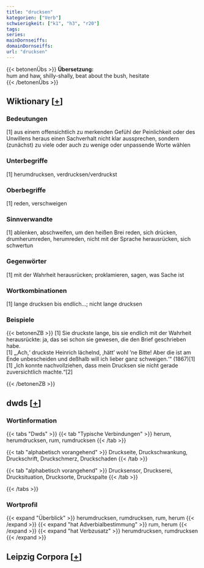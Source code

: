 ```yaml
---
title: "drucksen"
kategorien: ["Verb"]
schwierigkeit: ["k1", "h3", "r20"]
tags:
series:
mainDornseiffs:
domainDornseiffs:
url: "drucksen"
---
```


{{< betonenÜbs >}}
**Übersetzung:**  
hum and haw, shilly-shally, beat about the bush, hesitate  
{{< /betonenÜbs >}}

## Wiktionary [[+](https://de.wiktionary.org/wiki/drucksen)]

### Bedeutungen
[1] aus einem offensichtlich zu merkenden Gefühl der Peinlichkeit oder des Unwillens heraus einen Sachverhalt nicht klar aussprechen, sondern (zunächst) zu viele oder auch zu wenige oder unpassende Worte wählen  

### Unterbegriffe
[1] herumdrucksen, verdrucksen/verdruckst  

### Oberbegriffe
[1] reden, verschweigen  

### Sinnverwandte
[1] ablenken, abschweifen, um den heißen Brei reden, sich drücken, drumherumreden, herumreden, nicht mit der Sprache herausrücken, sich schwertun  

### Gegenwörter
[1] mit der Wahrheit herausrücken; proklamieren, sagen, was Sache ist  

### Wortkombinationen
[1] lange drucksen bis endlich…; nicht lange drucksen  

### Beispiele
{{< betonenZB >}}
[1] Sie druckste lange, bis sie endlich mit der Wahrheit herausrückte: ja, das sei schon sie gewesen, die den Brief geschrieben habe.  
[1] „‚Ach,‘ druckste Heinrich lächelnd, ‚hätt’ wohl ’ne Bitte! Aber die ist am Ende unbescheiden und deßhalb will ich lieber ganz schweigen.‘“ (1867)[1]  
[1] „Ich konnte nachvollziehen, dass mein Drucksen sie nicht gerade zuversichtlich machte.“[2]  

{{< /betonenZB >}}


## dwds [[+](https://www.dwds.de/wb/drucksen)]

### Wortinformation
{{< tabs "Dwds" >}}
{{< tab "Typische Verbindungen" >}}
herum, herumdrucksen, rum, rumdrucksen
{{< /tab >}}

{{< tab "alphabetisch vorangehend" >}}
Druckseite, Druckschwankung, Druckschrift, Druckschmerz, Druckschaden
{{< /tab >}}

{{< tab "alphabetisch vorangehend" >}}
Drucksensor, Druckserei, Drucksituation, Drucksorte, Druckspalte
{{< /tab >}}

{{< /tabs >}}

### Wortprofil
{{< expand "Überblick" >}} herumdrucksen, rumdrucksen, rum, herum {{< /expand >}}
{{< expand "hat Adverbialbestimmung" >}} rum, herum {{< /expand >}}
{{< expand "hat Verbzusatz" >}} herumdrucksen, rumdrucksen {{< /expand >}}

## Leipzig Corpora [[+](https://corpora.uni-leipzig.de/en/res?word=drucksen&corpusId=deu_newscrawl-public_2018)]

